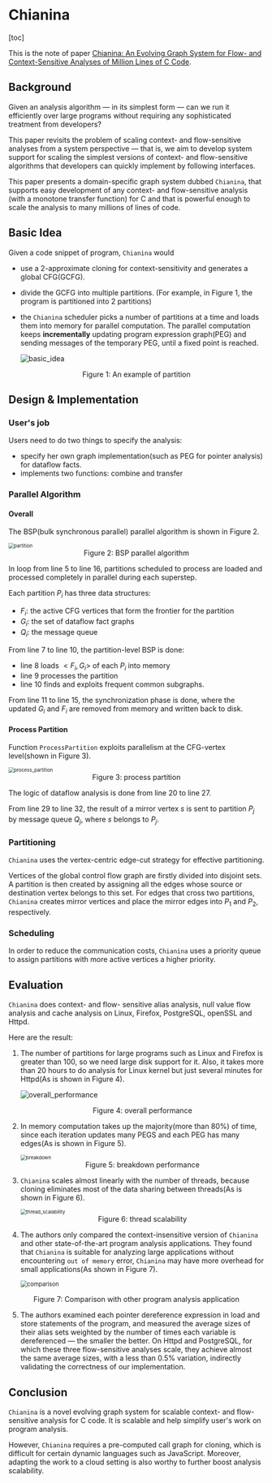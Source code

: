 # Chianina

[toc]

This is the note of paper [Chianina: An Evolving Graph System for Flow- and Context-Sensitive Analyses of Million Lines of C Code](https://dl.acm.org/doi/pdf/10.1145/3453483.3454085).

## Background

Given an analysis algorithm — in its simplest form — can we run it efficiently over large programs without requiring any sophisticated treatment from developers?

This paper revisits the problem of scaling context- and flow-sensitive analyses from a system perspective — that is, we aim to develop system support for scaling the simplest versions of context- and flow-sensitive algorithms that developers can quickly implement by following interfaces. 

This paper presents a domain-specific graph system dubbed `Chianina`, that supports easy development of any context- and flow-sensitive analysis (with a monotone transfer function) for C and that is powerful enough to scale the analysis to many millions of lines of code.

## Basic Idea

Given a code snippet of program, `Chianina` would 

* use a 2-approximate cloning for context-sensitivity and generates a global CFG(GCFG).  

* divide the GCFG into multiple partitions. (For example, in Figure 1, the program is partitioned into 2 partitions)

* the `Chianina` scheduler picks a number of partitions at a time and loads them into memory for parallel computation. The parallel computation keeps **incrementally** updating program expression graph(PEG) and sending messages of the temporary PEG, until a fixed point is reached.

  ![basic_idea](pictures/basic_idea.png)

<div align = "center">Figure 1: An example of partition</div>



## Design & Implementation

### User's job

Users need to do two things to specify the analysis:

* specify her own graph implementation(such as PEG for pointer analysis) for dataflow facts.
* implements two functions: combine and transfer

### Parallel Algorithm

#### Overall

The BSP(bulk synchronous parallel) parallel algorithm is shown in Figure 2.

<img src="pictures/parallel.png" alt="partition" style="zoom:67%;" />

<div align = "center">Figure 2: BSP parallel algorithm</div>

In loop from line 5 to line 16, partitions scheduled to process are loaded and processed completely in parallel during each superstep.

Each partition $P_i$ has three data structures:

* $F_i$: the active CFG vertices that form the frontier for the partition
* $G_i$: the set of dataflow fact graphs
* $Q_i$: the message queue

From line 7 to line 10,  the partition-level BSP is done:

* line 8 loads $<F_i,G_i>$ of each $P_i$ into memory
* line 9 processes the partition
* line 10 finds and exploits frequent common subgraphs.

From line 11 to line 15, the synchronization phase is done, where the updated $G_i$ and $F_i$ are removed from memory and written back to disk.

#### Process Partition

Function `ProcessPartition` exploits parallelism at the CFG-vertex level(shown in Figure 3). 

<img src="pictures/process_partition.png" alt="process_partition" style="zoom:67%;" />

<div align = "center">Figure 3: process partition</div>

The logic of dataflow analysis is done from line 20 to line 27. 

From line 29 to line 32, the result of a mirror vertex $s$ is sent to partition $P_j$ by message queue $Q_j$,  where $s$ belongs to $P_j$.

### Partitioning

`Chianina` uses the vertex-centric edge-cut strategy for effective partitioning.

Vertices of the global control flow graph are firstly divided into disjoint sets. A partition is then created by assigning all the edges whose source or destination vertex
belongs to this set. For edges that cross two partitions, `Chianina` creates mirror vertices and place the mirror edges into  $P_1$ and $P_2$, respectively.

### Scheduling

In order to reduce the communication costs, `Chianina` uses a priority queue to assign partitions with more active vertices a higher priority.



## Evaluation

`Chianina` does context- and flow- sensitive alias analysis, null value flow analysis and cache analysis on Linux, Firefox, PostgreSQL, openSSL and Httpd.

Here are the result:

1. The number of partitions for large programs such as Linux and Firefox is greater than 100, so we need large disk support for it. Also, it takes more than 20 hours to do analysis for Linux kernel but just several minutes for Httpd(As is shown in Figure 4).

   ![overall_performance](pictures/overall_performance.png)

   <div align = "center">Figure 4: overall performance</div>

2. In memory computation takes up the majority(more than 80%) of time, since each iteration updates many PEGS and each PEG has many edges(As is shown in Figure 5).

   <img src="pictures/breakdown.png" alt="breakdown" style="zoom:67%;" />

   <div align = "center">Figure 5: breakdown performance</div>

3. `Chianina` scales almost linearly with the number of threads, because cloning eliminates most of the data sharing between threads(As is shown in Figure 6).

   <img src="pictures/thread_scalability.png" alt="thread_scalability" style="zoom:67%;" />

   <div align = "center">Figure 6: thread scalability</div>

4. The authors only compared the context-insensitive version of `Chianina` and other state-of-the-art program analysis applications. They found that `Chianina` is suitable for analyzing large applications without encountering `out of memory` error, `Chianina` may have more overhead for small applications(As shown in Figure 7).

   <img src="pictures/comparison.png" alt="comparison" style="zoom: 80%;" />

<div align = "center">Figure 7: Comparison with other program analysis application</div>

5. The authors examined each pointer dereference expression in load and store statements of the program, and measured the average sizes of their alias sets
   weighted by the number of times each variable is dereferenced — the smaller the better. On Httpd and PostgreSQL, for which these three flow-sensitive analyses scale, they achieve almost the same average sizes, with a less than 0.5% variation, indirectly validating the correctness of our implementation.

## Conclusion

`Chianina` is a novel evolving graph system for scalable context- and flow-sensitive  analysis for C code. It is scalable and help simplify user's work on program analysis.

However, `Chianina` requires a pre-computed call graph for cloning, which is difficult for certain dynamic languages such as JavaScript. Moreover, adapting the work to a cloud setting is also worthy to further boost analysis scalability.